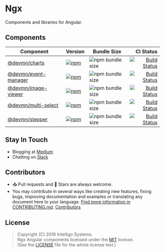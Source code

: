 # Ngx

Components and libraries for Angular.

## Components

Component           | Version | Bundle Size | CI Status 
------------------- | ----------------------------------------------------------------------------------------------------------------- | --------- | -----:
[@devmn/charts](charts) | [![npm](https://img.shields.io/npm/v/@devmn/charts?logo=npm)](https://www.npmjs.com/package/@devmn/charts) | ![npm bundle size](https://img.shields.io/bundlephobia/minzip/@devmn/charts?logo=npm) | [![Build Status](https://github.com/intelligo-systems/ngx/workflows/charts/badge.svg)](https://github.com/intelligo-systems/ngx/actions?workflow=charts)
[@devmn/event-manager](https://github.com/intelligo-systems/ngx/tree/master/projects/event-manager) | [![npm](https://img.shields.io/npm/v/@devmn/event-manager?logo=npm)](https://www.npmjs.com/package/@devmn/event-manager) | ![npm bundle size](https://img.shields.io/bundlephobia/minzip/@devmn/event-manager?logo=npm) | [![Build Status](https://github.com/intelligo-systems/ngx/workflows/event-manager/badge.svg)](https://github.com/intelligo-systems/ngx/actions?workflow=event-manager)
[@devmn/image-viewer](https://github.com/intelligo-systems/ngx/tree/master/projects/image-viewer) | [![npm](https://img.shields.io/npm/v/@devmn/image-viewer?logo=npm)](https://www.npmjs.com/package/@devmn/image-viewer) | ![npm bundle size](https://img.shields.io/bundlephobia/minzip/@devmn/image-viewer?logo=npm) | [![Build Status](https://github.com/intelligo-systems/ngx/workflows/image-viewer/badge.svg)](https://github.com/intelligo-systems/ngx/actions?workflow=image-viewer)
[@devmn/multi-select](https://github.com/intelligo-systems/ngx/tree/master/projects/multi-select) | [![npm](https://img.shields.io/npm/v/@devmn/multi-select?logo=npm)](https://www.npmjs.com/package/@devmn/multi-select) | ![npm bundle size](https://img.shields.io/bundlephobia/minzip/@devmn/multi-select?logo=npm) | [![Build Status](https://github.com/intelligo-systems/ngx/workflows/multi-select/badge.svg)](https://github.com/intelligo-systems/ngx/actions?workflow=multi-select)
[@devmn/stepper](https://github.com/intelligo-systems/ngx/tree/master/projects/stepper)      | [![npm](https://img.shields.io/npm/v/@devmn/stepper?logo=npm)](https://www.npmjs.com/package/@devmn/stepper) | ![npm bundle size](https://img.shields.io/bundlephobia/minzip/@devmn/stepper?logo=npm) | [![Build Status](https://github.com/intelligo-systems/ngx/workflows/stepper/badge.svg)](https://github.com/intelligo-systems/ngx/actions?workflow=stepper)

## Stay In Touch

- Blogging at [Medium](https://medium.com/intelligo-systems)
- Chatting on [Slack](https://slack.intelligo.systems/)

## Contributors

- 📥 Pull requests and 🌟 Stars are always welcome. 
- You may contribute in several ways like creating new features, fixing bugs, improving documentation and examples
or translating any document here to your language. [Find more information in CONTRIBUTING.md](CONTRIBUTING.md).
<a href="https://github.com/intelligo-systems/ngx/graphs/contributors">Contributors</a>

## License

> Copyright (C) 2019 Intelligo Systems.<br>
> Ngx Angular components licensed under the [MIT](./LICENSE) license.<br>
> (See the [LICENSE](./LICENSE) file for the whole license text.)


[github-projects-url]: https://github.com/intelligo-systems/ngx/tree/master/projects/

